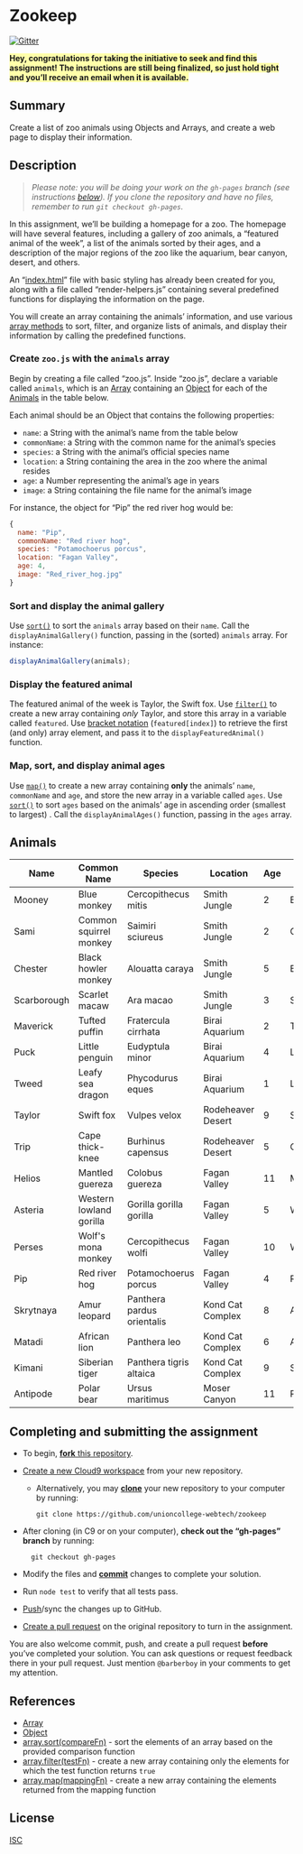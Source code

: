 Zookeep
=======

[![Gitter](https://badges.gitter.im/Join%20Chat.svg)](https://gitter.im/unioncollege-webtech/zookeep?utm_source=badge&utm_medium=badge&utm_campaign=pr-badge)

**<span style="background-color:#ffa">
Hey, congratulations for taking the  initiative to seek and find this 
assignment! The instructions are still being finalized, so just hold
tight and you’ll receive an email when it is available.
</span>**

Summary
-------

Create a list of zoo animals using Objects and Arrays, and create a web page to
display their information.


Description
-----------

> _Please note: you will be doing your work on the `gh-pages` branch (see
instructions [below](#completing-and-submitting-the-assignment)).
If you clone the repository and have no files, remember to run `git checkout gh-pages`._

In this assignment, we’ll be building a homepage for a zoo. The homepage will
have several features, including a gallery of zoo animals, a “featured animal of
the week”, a list of the animals sorted by their ages, and a description of the
major regions of the zoo like the aquarium, bear canyon, desert, and others.

An “[index.html](./index.html)” file with basic styling has already been created for you, along
with a file called “render-helpers.js” containing several predefined functions
for displaying the information on the page.

You will create an array containing the animals’ information, and use various 
[array methods](https://developer.mozilla.org/en-US/docs/Web/JavaScript/Reference/Global_Objects/Array#Methods_2)
to sort, filter, and organize lists of animals, and display their information by 
calling the predefined functions.

### Create `zoo.js` with the `animals` array

Begin by creating a file called “zoo.js”. Inside “zoo.js”, declare a variable
called `animals`, which is an [Array] containing an [Object] for each of the 
[Animals](#animals) in the table below.

Each animal should be an Object that contains the following properties:

- `name`: a String with the animal’s name from the table below
- `commonName`: a String with the common name for the animal’s species
- `species`: a String with the animal’s official species name
- `location`: a String containing the area in the zoo where the animal resides
- `age`: a Number representing the animal’s age in years
- `image`: a String containing the file name for the animal’s image

For instance, the object for “Pip” the red river hog would be:
  
```javascript
{
  name: "Pip",
  commonName: "Red river hog",
  species: "Potamochoerus porcus",
  location: "Fagan Valley",
  age: 4,
  image: "Red_river_hog.jpg"
}
```

### Sort and display the animal gallery

Use [`sort()`][array.sort] to sort the `animals` array based on their `name`.
Call the `displayAnimalGallery()` function, passing in the (sorted) `animals`
array. For instance:

```javascript
displayAnimalGallery(animals);
```

### Display the featured animal

The featured animal of the week is Taylor, the Swift fox. Use
[`filter()`][array.filter] to create a new array containing *only* Taylor, and 
store this array in a variable called `featured`. Use 
[bracket notation](https://developer.mozilla.org/en-US/docs/Web/JavaScript/Reference/Operators/Property_accessors#Bracket_notation)
(`featured[index]`) to retrieve the first (and only) array element, and pass it
to the `displayFeaturedAnimal()` function.

### Map, sort, and display animal ages

Use [`map()`][array.map] to create a new array containing **only** the animals’ 
`name`, `commonName` and `age`, and store the new array in a variable called
`ages`. Use [`sort()`][array.sort] to sort `ages` based on the animals’ age in 
ascending order (smallest to largest) . Call the
`displayAnimalAges()` function, passing in the `ages` array.

Animals
-------

| Name | Common Name | Species | Location | Age | Image |
|------|-------------|---------|----------|-----|-------|
| Mooney | Blue monkey | Cercopithecus mitis | Smith Jungle | 2 | Blue_monkey.jpg |
| Sami | Common squirrel monkey | Saimiri sciureus | Smith Jungle | 2 | Common_squirrel_monkey.jpg |
| Chester | Black howler monkey | Alouatta caraya | Smith Jungle | 5 | Black_howler_monkey.jpg |
| Scarborough | Scarlet macaw | Ara macao | Smith Jungle | 3 | Scarlet_macaw.jpg |
| Maverick | Tufted puffin | Fratercula cirrhata | Birai Aquarium | 2 | Tufted_puffin.jpg |
| Puck | Little penguin | Eudyptula minor | Birai Aquarium | 4 | Little_penguin.jpg |
| Tweed | Leafy sea dragon | Phycodurus eques | Birai Aquarium | 1| Leafy_seadragon.jpg |
| Taylor | Swift fox | Vulpes velox | Rodeheaver Desert | 9 | Swift_fox.jpg |
| Trip | Cape thick-knee | Burhinus capensus | Rodeheaver Desert | 5| Cape_thick-knee.jpg |
| Helios | Mantled guereza | Colobus guereza | Fagan Valley | 11 | Mantled_guereza.jpg |
| Asteria | Western lowland gorilla | Gorilla gorilla gorilla | Fagan Valley | 5 | Western_lowland_gorilla.jpg |
| Perses | Wolf's mona monkey | Cercopithecus wolfi | Fagan Valley | 10 | Wolfs_mona_monkey.jpg |
| Pip | Red river hog | Potamochoerus porcus | Fagan Valley | 4 | Red_river_hog.jpg |
| Skrytnaya | Amur leopard | Panthera pardus orientalis | Kond Cat Complex | 8 | Amur_leopard.jpg |
| Matadi | African lion | Panthera leo | Kond Cat Complex | 6 | African_lion.jpg |
| Kimani | Siberian tiger | Panthera tigris altaica | Kond Cat Complex | 9 | Siberian_tiger.jpg |
| Antipode | Polar bear | Ursus maritimus | Moser Canyon | 11 | Polar_bear.jpg |

Completing and submitting the assignment
----------------------------------------

- To begin, [**fork** this repository](https://guides.github.com/activities/forking/).
- [Create a new Cloud9 workspace](https://docs.c9.io/docs/setting-up-github-workspace) from your new repository.
  - Alternatively, you may [**clone**](http://gitref.org/creating/#clone) your new repository to your computer by
    running:

        git clone https://github.com/unioncollege-webtech/zookeep

- After cloning (in C9 or on your computer), **check out the “gh-pages” branch**  by running:

        git checkout gh-pages

- Modify the files and [**commit**](http://gitref.org/basic/#commit) changes to complete your solution.
- Run `node test` to verify that all tests pass.
- [Push](http://gitref.org/remotes/#push)/sync the changes up to GitHub.
- [Create a pull request](https://help.github.com/articles/creating-a-pull-request) on the original repository to turn in the assignment.

You are also welcome commit, push, and create a pull request **before** you’ve 
completed your solution. You can ask questions or request feedback there in your
pull request. Just mention `@barberboy` in your comments to get my attention.


References
----------

- [Array]
- [Object]
- [array.sort(compareFn)][array.sort] - sort the elements of an array based on 
  the provided comparison function
- [array.filter(testFn)][array.filter] - create a new array containing only the
  elements for which the test function returns `true`
- [array.map(mappingFn)][array.map] - create a new array containing the elements
  returned from the mapping function

[Array]: https://developer.mozilla.org/en-US/docs/Web/JavaScript/Reference/Global_Objects/Array
[Object]: https://developer.mozilla.org/en-US/docs/Web/JavaScript/Reference/Operators/Object_initializer
[array.filter]: https://developer.mozilla.org/en-US/docs/Web/JavaScript/Reference/Global_Objects/Array/filter
[array.sort]: https://developer.mozilla.org/en-US/docs/Web/JavaScript/Reference/Global_Objects/Array/sort
[array.map]: https://developer.mozilla.org/en-US/docs/Web/JavaScript/Reference/Global_Objects/Array/map

License
-------

[ISC](./LICENSE)